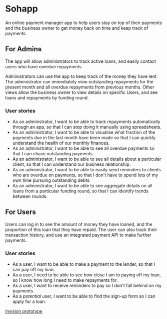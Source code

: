 # Sohapp
An online payment manager app to help users stay on top of their payments and the business owner to get money back on time and keep track of payments.

## For Admins
The app will allow administrators to track active loans, and easily contact users who have overdue repayments. 

Administrators can use the app to keep track of the money they have lent. The administrator can immediately view outstanding repayments for the present month and all overdue repayments from previous months. Other views allow the business owner to view details on specific Users, and see loans and repayments by funding round.

### User stories
- As an administrator, I want to be able to track repayments automatically through an app, so that I can stop doing it manually using spreadsheets.
- As an administrator, I want to be able to visualise what fraction of the payments due in the last month have been made so that I can quickly understand the health of our monthly finances.
- As an administrator, I want to be able to see all overdue payments so that I can chase outstanding payments.
- As an administrator, I want to be able to see all details about a particular client, so that I can understand our business relationship.
- As an administrator, I want to be able to easily send reminders to clients who are overdue on payments, so that I don't have to spend lots of my own time pursuing outstanding debts.
- As an administrator, I want to be able to see aggregate details on all loans from a particular funding round, so that I can identify trends between rounds.

## For Users
Users can log in to see the amount of money they have loaned, and the proportion of this loan that they have repaid. The user can also track their transaction history, and use an integrated payment API to make further payments.

### User stories
- As a user, I want to be able to make a payment to the lender, so that I can pay off my loan.
- As a user, I need to be able to see how close I am to paying off my loan, so I know how long I need to make repayments for.
- As a user, I want to receive reminders to pay so I don't fall behind on my payments.
- As a _potential_ user, I want to be able to find the sign-up form so I can apply for a loan.

[Invision prototype](https://projects.invisionapp.com/share/Y29RL5C4J#/screens)
